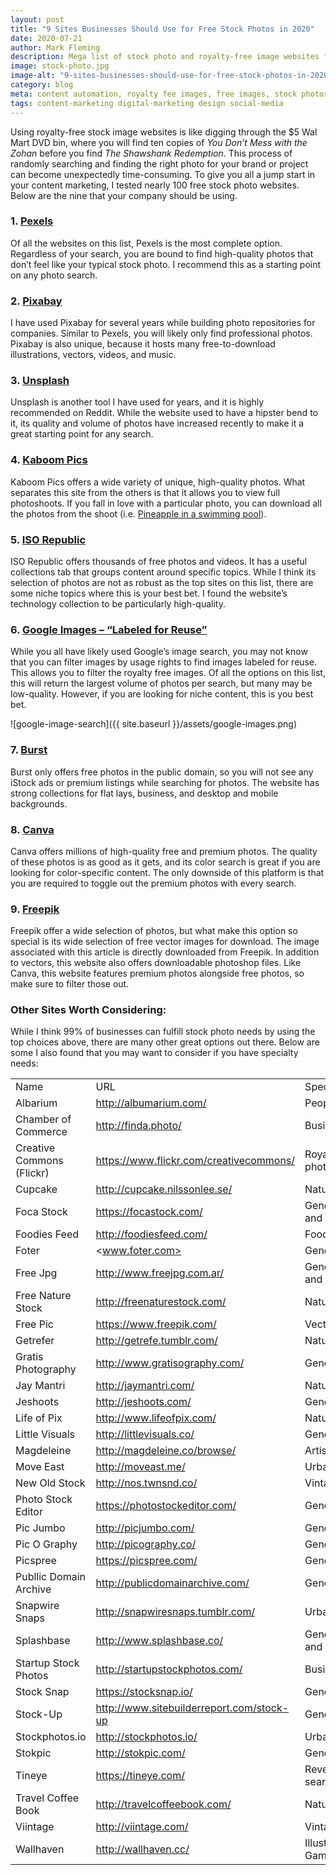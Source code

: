 ```yaml
---
layout: post
title: "9 Sites Businesses Should Use for Free Stock Photos in 2020"
date: 2020-07-21
author: Mark Fleming
description: Mega list of stock photo and royalty-free image websites for business and marketing use, including the nine best websites.
image: stock-photo.jpg
image-alt: "9-sites-businesses-should-use-for-free-stock-photos-in-2020"
category: blog
meta: content automation, royalty fee images, free images, stock photos, pexels, pixabay, unsplash, kaboom pics, iso republic, google images, burst, freepik, canva 
tags: content-marketing digital-marketing design social-media
---
```


Using royalty-free stock image websites is like digging through the $5 Wal Mart DVD bin, where you will find ten copies of <i>You Don’t Mess with the Zohan</i> before you find <i>The Shawshank Redemption</i>. This process of randomly searching and finding the right photo for your brand or project can become unexpectedly time-consuming. To give you all a jump start in your content marketing, I tested nearly 100 free stock photo websites. Below are the nine that your company should be using.

### 1. [Pexels]( http://www.pexels.com/)

Of all the websites on this list, Pexels is the most complete option. Regardless of your search, you are bound to find high-quality photos that don’t feel like your typical stock photo. I recommend this as a starting point on any photo search.

### 2. [Pixabay](http://pixabay.com/)

I have used Pixabay for several years while building photo repositories for companies. Similar to Pexels, you will likely only find professional photos. Pixabay is also unique, because it hosts many free-to-download illustrations, vectors, videos, and music. 

### 3. [Unsplash](https://unsplash.com/)

Unsplash is another tool I have used for years, and it is highly recommended on Reddit. While the website used to have a hipster bend to it, its quality and volume of photos have increased recently to make it a great starting point for any search. 

### 4. [Kaboom Pics]( http://kaboompics.com/)

Kaboom Pics offers a wide variety of unique, high-quality photos. What separates this site from the others is that it allows you to view full photoshoots. If you fall in love with a particular photo, you can download all the photos from the shoot (i.e. [Pineapple in a swimming pool]( https://kaboompics.com/photoshoot/pineapple-in-a-swimming-pool)).

### 5. [ISO Republic](http://isorepublic.com/)

ISO Republic offers thousands of free photos and videos. It has a useful collections tab that groups content around specific topics. While I think its selection of photos are not as robust as the top sites on this list, there are some niche topics where this is your best bet. I found the website’s technology collection to be particularly high-quality.

### 6. [Google Images – “Labeled for Reuse”](https://www.google.com/imghp)

While you all have likely used Google’s image search, you may not know that you can filter images by usage rights to find images labeled for reuse. This allows you to filter the royalty free images. Of all the options on this list, this will return the largest volume of photos per search, but many may be low-quality. However, if you are looking for niche content, this is you best bet.

![google-image-search]({{ site.baseurl }}/assets/google-images.png)

### 7. [Burst](https://burst.shopify.com/)

Burst only offers free photos in the public domain, so you will not see any iStock ads or premium listings while searching for photos. The website has strong collections for flat lays, business, and desktop and mobile backgrounds.

### 8. [Canva]( https://www.canva.com/photos/)

Canva offers millions of high-quality free and premium photos. The quality of these photos is as good as it gets, and its color search is great if you are looking for color-specific content. The only downside of this platform is that you are required to toggle out the premium photos with every search.

### 9. [Freepik]( https://www.freepik.com/)

Freepik offer a wide selection of photos, but what make this option so special is its wide selection of free vector images for download. The image associated with this article is directly downloaded from Freepik. In addition to vectors, this website also offers downloadable photoshop files. Like Canva, this website features premium photos alongside free photos, so make sure to filter those out.

### Other Sites Worth Considering:

While I think 99% of businesses can fulfill stock photo needs by using the top choices above, there are many other great options out there. Below are some I also found that you may want to consider if you have specialty needs:

|                           |                                           |                          | 
|---------------------------|-------------------------------------------|--------------------------| 
| Name                      | URL                                       | Specialty                | 
| Albarium                  | <http://albumarium.com/>                    | People                   | 
| Chamber of Commerce       | <http://finda.photo/>                       | Business                 | 
| Creative Commons (Flickr) | <https://www.flickr.com/creativecommons/>   | Royalty-free photos      | 
| Cupcake                   | <http://cupcake.nilssonlee.se/>             | Nature, Urban            | 
| Foca Stock                | <https://focastock.com/>                    | General Photo and Video  | 
| Foodies Feed              | <http://foodiesfeed.com/>                   | Food                     | 
| Foter                     | <www.foter.com>                             | General Photo            | 
| Free Jpg                  | <http://www.freejpg.com.ar/>                | General Photo and Video  | 
| Free Nature Stock         | <http://freenaturestock.com/>               | Nature                   | 
| Free Pic                  | <https://www.freepik.com/>                  | Vector Images            | 
| Getrefer                  | <http://getrefe.tumblr.com/>                | Nature                   | 
| Gratis Photography        | <http://www.gratisography.com/>             | General Photo            | 
| Jay Mantri                | <http://jaymantri.com/>                     | Nature                   | 
| Jeshoots                  | <http://jeshoots.com/>                      | General Photo            | 
| Life of Pix               | <http://www.lifeofpix.com/>                 | Nature, Urban            | 
| Little Visuals            | <http://littlevisuals.co/>                  | General Photo            | 
| Magdeleine                | <http://magdeleine.co/browse/>              | Artistic                 | 
| Move East                 | <http://moveast.me/>                        | Urban                    | 
| New Old Stock             | <http://nos.twnsnd.co/>                     | Vintage                  | 
| Photo Stock Editor        | <https://photostockeditor.com/>             | General Photo            | 
| Pic Jumbo                 | <http://picjumbo.com/>                      | General Photo            | 
| Pic O Graphy              | <http://picography.co/>                     | General Photo            | 
| Picspree                  | <https://picspree.com/>                     | General Photo            | 
| Publlic Domain Archive    | <http://publicdomainarchive.com/>           | General Photo            | 
| Snapwire Snaps            | <http://snapwiresnaps.tumblr.com/>          | Urban                    | 
| Splashbase                | <http://www.splashbase.co/>                 | General Photo and Video  | 
| Startup Stock Photos      | <http://startupstockphotos.com/>            | Business                 | 
| Stock Snap                | <https://stocksnap.io/>                     | General Photo            | 
| Stock-Up                  | <http://www.sitebuilderreport.com/stock-up> | General Photo            | 
| Stockphotos.io            | <http://stockphotos.io/>                    | Urban                    | 
| Stokpic                   | <http://stokpic.com/>                       | General Photo            | 
| Tineye                    | <https://tineye.com/>                       | Reverse image search     | 
| Travel Coffee Book        | <http://travelcoffeebook.com/>              | Nature                   | 
| Viintage                  | <http://viintage.com/>                      | Vintage                  | 
| Wallhaven                 | <http://wallhaven.cc/>                      | Illustration/Video Games | 

